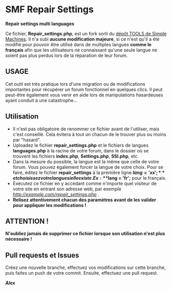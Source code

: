 # SMF Repair Settings
**Repair settings multi languages**

Ce fichier, **Repair_settings.php**, est un fork sorti du [dépôt TOOLS de Simple Machines](https://github.com/SimpleMachines/tools).
Il n'a subi **aucune modification majeure**, si ce n'est qu'il a été modifié pour pouvoir être utilisé dans de multiples langues **comme le français** afin que les utilisateurs
ne connaissant qu'une seule langue ne soient pas plus perdus lors de la réparation de leur forum.


## USAGE
Cet outil est très pratique lors d'une migration ou de modifications importantes pour récupérer un forum fonctionnel en quelques clics.
Il peut peut-être également vous venir en aide lors de manipulations hasardeuses ayant conduit à une catastrophe...


## Utilisation

* Il n'est pas obligatoire de renommer ce fichier avant de l'utiliser, mais c'est conseillé. Cela évitera à tout un chacun de le trouver
plus ou moins par "hasard".
* Uploadez le fichier **repair_settings.php** et le fichiers de langues **languages.php** à la racine de votre forum, dans le dossier où se trouvent
les fichiers **index.php**, **Settings.php**, **SSI.php**, etc.
* Dans la mesure du possible, la langue est la même que celle de votre forum. Vous pouvez également forcer la langue de votre choix.
Pour se faire, éditez le fichier **repair_settings** à la première ligne **$lang = 'xx';** et choisissez votre langue si elle existe. Ex : **$lang = 'fr';** pour le français.
* Exécutez ce fichier en y accèdant comme n'importe quel visiteur de votre site en entrant son adresse web, par
exemple *http://example.com/repair_settings.php* .
* **Relisez attentivement chacun des paramètres avant de les valider pour appliquer les modifications !**


## ATTENTION !
**N'oubliez jamais de supprimer ce fichier lorsque son utilisation n'est plus nécessaire !**


## Pull requests et Issues
Créez une nouvelle branche, effectuez vos modifications sur cette branche, puis faites un push de votre commit.
Ensuite, effectuez une pull request.



***Alex***

